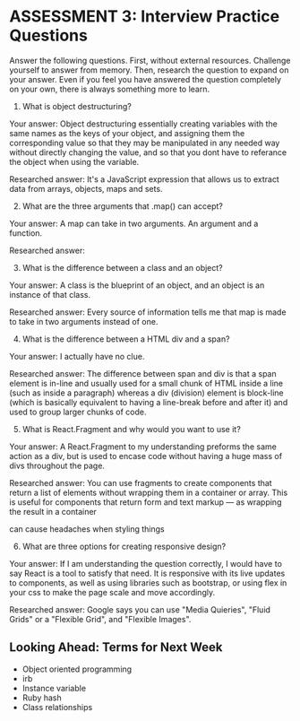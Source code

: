 # ASSESSMENT 3: Interview Practice Questions

Answer the following questions. First, without external resources. Challenge yourself to answer from memory. Then, research the question to expand on your answer. Even if you feel you have answered the question completely on your own, there is always something more to learn.

1. What is object destructuring?

  Your answer: Object destructuring essentially creating variables with the same names as the keys of your object, and assigning them the corresponding value so that they may be manipulated in any needed way without directly changing the value, and so that you dont have to referance the object when using the variable.

  Researched answer: It's a JavaScript expression that allows us to extract data from arrays, objects, maps and sets.



2. What are the three arguments that .map() can accept?

  Your answer: A map can take in two arguments. An argument and a function.

  Researched answer:



3. What is the difference between a class and an object?

  Your answer: A class is the blueprint of an object, and an object is an instance of that class.

  Researched answer: Every source of information tells me that map is made to take in two arguments instead of one.



4. What is the difference between a HTML div and a span?
 
  Your answer: I actually have no clue.

  Researched answer: The difference between span and div is that a span element is in-line and usually used for a small chunk of HTML inside a line (such as inside a paragraph) whereas a div (division) element is block-line (which is basically equivalent to having a line-break before and after it) and used to group larger chunks of code.

5. What is React.Fragment and why would you want to use it?
  
  Your answer: A React.Fragment to my understanding preforms the same action as a div, but is used to encase code without having a huge mass of divs throughout the page.
  
  Researched answer: You can use fragments to create components that return a list of elements without wrapping them in a container or array. This is useful for components that return form and text markup — as wrapping the result in a container <div> can cause headaches when styling things

6. What are three options for creating responsive design?

  Your answer: If I am understanding the question correctly, I would have to say React is a tool to satisfy that need. It is responsive with its live updates to components, as well as using libraries such as bootstrap, or using flex in your css to make the page scale and move accordingly.

  Researched answer: Google says you can use "Media Quieries", "Fluid Grids" or a "Flexible Grid", and "Flexible Images".



## Looking Ahead: Terms for Next Week
- Object oriented programming
- irb
- Instance variable
- Ruby hash
- Class relationships
